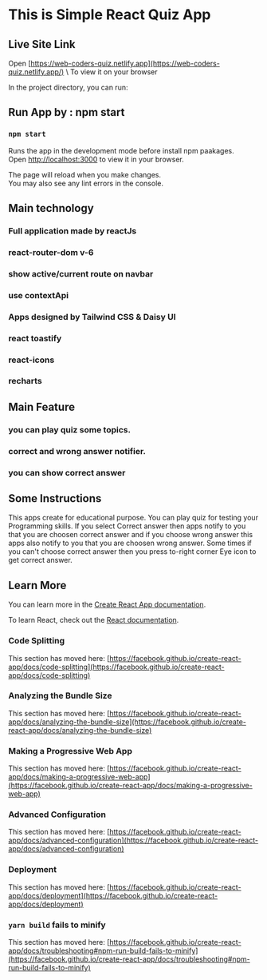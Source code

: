 # This is Simple React Quiz App

## Live Site Link
Open [https://web-coders-quiz.netlify.app](https://web-coders-quiz.netlify.app/) \ To view it on your browser

In the project directory, you can run:
## Run App by : npm start
### `npm start`

Runs the app in the development mode before install npm paakages.\
Open [http://localhost:3000](http://localhost:3000) to view it in your browser.

The page will reload when you make changes.\
You may also see any lint errors in the console.



## Main technology

### Full application made by reactJs
### react-router-dom v-6
### show active/current route on navbar 
### use contextApi
### Apps designed by Tailwind CSS & Daisy UI
### react toastify
### react-icons
### recharts

## Main Feature
### you can play quiz some topics.
### correct and wrong answer notifier.
### you can show correct answer

## Some Instructions
This apps create for educational purpose. You can play quiz for testing your Programming skills. If you select Correct answer then apps notify to you that you are choosen correct answer and if you choose wrong answer this apps also notify to you that you are choosen wrong answer. Some times if you can't choose correct answer then you press to-right corner Eye icon to get correct answer.


## Learn More

You can learn more in the [Create React App documentation](https://facebook.github.io/create-react-app/docs/getting-started).

To learn React, check out the [React documentation](https://reactjs.org/).

### Code Splitting

This section has moved here: [https://facebook.github.io/create-react-app/docs/code-splitting](https://facebook.github.io/create-react-app/docs/code-splitting)

### Analyzing the Bundle Size

This section has moved here: [https://facebook.github.io/create-react-app/docs/analyzing-the-bundle-size](https://facebook.github.io/create-react-app/docs/analyzing-the-bundle-size)

### Making a Progressive Web App

This section has moved here: [https://facebook.github.io/create-react-app/docs/making-a-progressive-web-app](https://facebook.github.io/create-react-app/docs/making-a-progressive-web-app)

### Advanced Configuration

This section has moved here: [https://facebook.github.io/create-react-app/docs/advanced-configuration](https://facebook.github.io/create-react-app/docs/advanced-configuration)

### Deployment

This section has moved here: [https://facebook.github.io/create-react-app/docs/deployment](https://facebook.github.io/create-react-app/docs/deployment)

### `yarn build` fails to minify

This section has moved here: [https://facebook.github.io/create-react-app/docs/troubleshooting#npm-run-build-fails-to-minify](https://facebook.github.io/create-react-app/docs/troubleshooting#npm-run-build-fails-to-minify)
